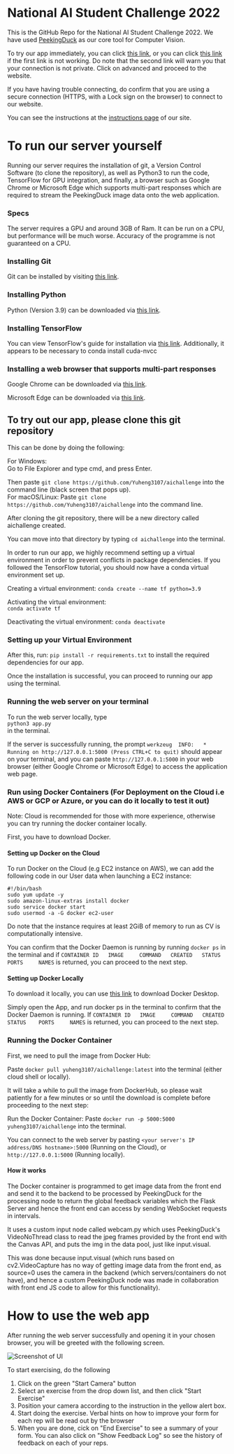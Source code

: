 # National AI Student Challenge 2022
This is the GitHub Repo for the National AI Student Challenge 2022. We have used [PeekingDuck](https://github.com/aisingapore/PeekingDuck) as our core tool for Computer Vision.

To try our app immediately, you can click [this link](https://fitai.click), or you can click [this link](https://fitai.ddns.net) if the first link is not working. Do note that the second link will warn you that your connection is not private. Click on advanced and proceed to the website.

If you have having trouble connecting, do confirm that you are using a secure connection (HTTPS, with a Lock sign on the browser) to connect to our website.

You can see the instructions at the [instructions page](https://fitai.click/instructions) of our site.

# To run our server yourself
Running our server requires the installation of git, a Version Control Software (to clone the repository), as well as Python3 to run the code, TensorFlow for GPU integration, and finally, a browser such as Google Chrome or Microsoft Edge which supports multi-part responses which are required to stream the PeekingDuck image data onto the web application. 

### Specs
The server requires a GPU and around 3GB of Ram. It can be run on a CPU, but performance will be much worse. Accuracy of the programme is not guaranteed on a CPU.

### Installing Git
Git can be installed by visiting [this link](https://git-scm.com/downloads).

### Installing Python
Python (Version 3.9) can be downloaded via [this link](https://www.python.org/downloads/).

### Installing TensorFlow
You can view TensorFlow's guide for installation via [this link](https://www.tensorflow.org/install/pip).
Additionally, it appears to be necessary to conda install cuda-nvcc

### Installing a web browser that supports multi-part responses
Google Chrome can be downloaded via [this link](https://www.google.com/intl/en_sg/chrome/).

Microsoft Edge can be downloaded via [this link](https://www.microsoft.com/en-us/edge).

## To try out our app, please clone this git repository

This can be done by doing the following:

For Windows:  
Go to File Explorer and type cmd, and press Enter.  

Then paste ```git clone https://github.com/Yuheng3107/aichallenge``` into the command line (black screen that pops up).   
For macOS/Linux: Paste ```git clone https://github.com/Yuheng3107/aichallenge``` into the command line.

After cloning the git repository, there will be a new directory
called aichallenge created. 

You can move into that directory by typing ```cd aichallenge``` into the terminal.

In order to run our app, we highly recommend setting up a virtual environment in order to prevent conflicts in package dependencies. If you followed the TensorFlow tutorial, you should now have a conda virtual environment set up.

Creating a virtual environment: 
```conda create --name tf python=3.9```  

Activating the virtual environment:  
```conda activate tf```  

Deactivating the virtual environment:
```conda deactivate``` 

### Setting up your Virtual Environment

After this, run:
```pip install -r requirements.txt```
 to install the required dependencies for our app.  

Once the installation is successful, you can proceed to running our app using the terminal.

### Running the web server on your terminal
To run the web server locally, type  
```python3 app.py```   
in the terminal.

If the server is successfully running, the prompt
```werkzeug  INFO:   * Running on http://127.0.0.1:5000 (Press CTRL+C to quit)``` should appear on your terminal, and you can paste ```http://127.0.0.1:5000``` in your web browser (either Google Chrome or Microsoft Edge) to access the application web page.

### Run using Docker Containers (For Deployment on the Cloud i.e AWS or GCP or Azure, or you can do it locally to test it out)

Note: Cloud is recommended for those with more experience, otherwise you can try running the docker container locally.

First, you have to download Docker.

#### Setting up Docker on the Cloud
To run Docker on the Cloud (e.g EC2 instance on AWS), we can add the following code in our User data when launching a EC2 instance:
```
#!/bin/bash
sudo yum update -y
sudo amazon-linux-extras install docker
sudo service docker start
sudo usermod -a -G docker ec2-user
```

Do note that the instance requires at least 2GiB of memory to run as CV is computationally intensive.

You can confirm that the Docker Daemon is running by running ```docker ps``` in the terminal and if ```CONTAINER ID   IMAGE     COMMAND   CREATED   STATUS    PORTS     NAMES``` is returned, you can proceed to the next step.

#### Setting up Docker Locally
To download it locally, you can use [this link](https://www.docker.com/products/docker-desktop/) to download Docker Desktop.

Simply open the App, and run docker ps in the terminal to confirm that the Docker Daemon is running. If ```CONTAINER ID   IMAGE     COMMAND   CREATED   STATUS    PORTS     NAMES``` is returned, you can proceed to the next step.

### Running the Docker Container
First, we need to pull the image from Docker Hub:

Paste ```docker pull yuheng3107/aichallenge:latest``` into the terminal (either cloud shell or locally).

It will take a while to pull the image from DockerHub, so please wait patiently for a few minutes or so until the download is complete before proceeding to the next step:

Run the Docker Container:
Paste ```docker run -p 5000:5000 yuheng3107/aichallenge``` into the terminal.

You can connect to the web server by pasting ```<your server's IP address/DNS hostname>:5000``` (Running on the Cloud), or ```http://127.0.0.1:5000``` (Running locally).

#### How it works
The Docker container is programmed to get image data from the front end and send it to the backend to be processed by PeekingDuck for the processing node to return the global feedback variables which the Flask Server and hence the front end can access by sending WebSocket requests in intervals.

It uses a custom input node called webcam.py which uses PeekingDuck's VideoNoThread class to read the jpeg frames provided by the front end with the Canvas API, and puts the img in the data pool, just like input.visual.

This was done because input.visual (which runs based on cv2.VideoCapture has no way of getting image data from the front end, as source=0 uses the camera in the backend (which servers/containers do not have), and hence a custom PeekingDuck node was made in collaboration with front end JS code to allow for this functionality).

# How to use the web app

After running the web server successfully and opening it in your chosen browser, you will be greeted with the following screen.

![Screenshot of UI](https://i.imgur.com/7Pu5RtJ.png "Web App UI")

To start exercising, do the following
1. Click on the green "Start Camera" button
2. Select an exercise from the drop down list, and then click "Start Exercise"
3. Position your camera according to the instruction in the yellow alert box.
4. Start doing the exercise. Verbal hints on how to improve your form for each rep will be read out by the browser
5. When you are done, cick on "End Exercise" to see a summary of your form. You can also click on "Show Feedback Log" so see the history of feedback on each of your reps.

